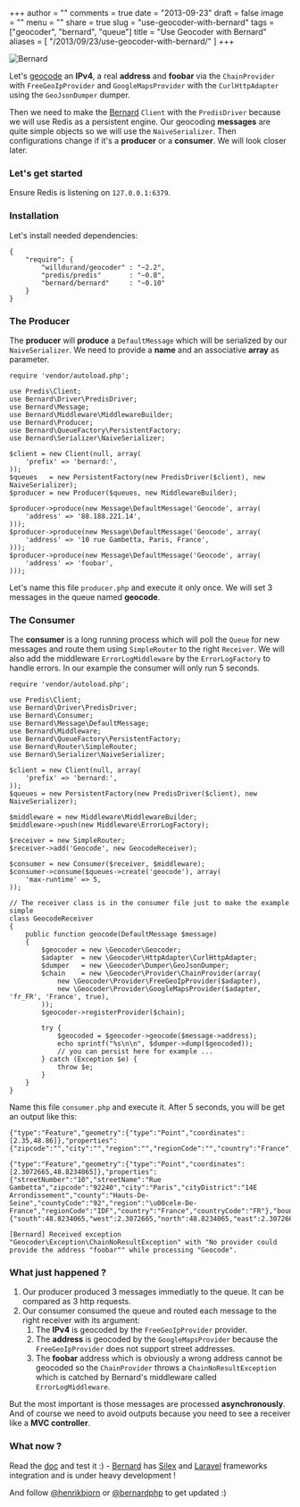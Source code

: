 +++
author = ""
comments = true
date = "2013-09-23"
draft = false
image = ""
menu = ""
share = true
slug = "use-geocoder-with-bernard"
tags = ["geocoder", "bernard", "queue"]
title = "Use Geocoder with Bernard"
aliases = [
    "/2013/09/23/use-geocoder-with-bernard/"
]
+++

![Bernard](http://i.imgur.com/QV6OWkU.png)

Let's [geocode](http://geocoder-php.org) an **IPv4**, a real **address** and **foobar** via the `ChainProvider` with
`FreeGeoIpProvider` and `GoogleMapsProvider` with the `CurlHttpAdapter` using the `GeoJsonDumper` dumper.

Then we need to make the [Bernard](http://bernardphp.com/) `Client` with the `PredisDriver` because we will use Redis
as a persistent engine. Our geocoding **messages** are quite simple objects so we will use the `NaiveSerializer`.
Then configurations change if it's a **producer** or a **consumer**. We will look closer later.

### Let's get started

Ensure Redis is listening on `127.0.0.1:6379`.

### Installation

Let's install needed dependencies:

<pre><code language="json">{
    "require": {
        "willdurand/geocoder" : "~2.2",
        "predis/predis"       : "~0.8",
        "bernard/bernard"     : "~0.10"
    }
}
</code></pre>

### The Producer

The **producer** will **produce** a `DefaultMessage` which will be serialized by our `NaiveSerializer`. We need to
provide a **name** and an associative **array** as parameter.

<pre><code class="language-php">require 'vendor/autoload.php';

use Predis\Client;
use Bernard\Driver\PredisDriver;
use Bernard\Message;
use Bernard\Middleware\MiddlewareBuilder;
use Bernard\Producer;
use Bernard\QueueFactory\PersistentFactory;
use Bernard\Serializer\NaiveSerializer;

$client = new Client(null, array(
    'prefix' => 'bernard:',
));
$queues   = new PersistentFactory(new PredisDriver($client), new NaiveSerializer);
$producer = new Producer($queues, new MiddlewareBuilder);

$producer->produce(new Message\DefaultMessage('Geocode', array(
    'address' => '88.188.221.14',
)));
$producer->produce(new Message\DefaultMessage('Geocode', array(
    'address' => '10 rue Gambetta, Paris, France',
)));
$producer->produce(new Message\DefaultMessage('Geocode', array(
    'address' => 'foobar',
)));
</code></pre>

Let's name this file `producer.php` and execute it only once. We will set 3 messages in the queue named **geocode**.

### The Consumer

The **consumer** is a long running process which will poll the `Queue` for new messages and route them using
`SimpleRouter` to the right `Receiver`. We will also add the middleware `ErrorLogMiddleware` by the `ErrorLogFactory`
to handle errors. In our example the consumer will only run 5 seconds.

<pre><code class="language-php">require 'vendor/autoload.php';

use Predis\Client;
use Bernard\Driver\PredisDriver;
use Bernard\Consumer;
use Bernard\Message\DefaultMessage;
use Bernard\Middleware;
use Bernard\QueueFactory\PersistentFactory;
use Bernard\Router\SimpleRouter;
use Bernard\Serializer\NaiveSerializer;

$client = new Client(null, array(
    'prefix' => 'bernard:',
));
$queues = new PersistentFactory(new PredisDriver($client), new NaiveSerializer);

$middleware = new Middleware\MiddlewareBuilder;
$middleware->push(new Middleware\ErrorLogFactory);

$receiver = new SimpleRouter;
$receiver->add('Geocode', new GeocodeReceiver);

$consumer = new Consumer($receiver, $middleware);
$consumer->consume($queues->create('geocode'), array(
    'max-runtime' => 5,
));

// The receiver class is in the consumer file just to make the example simple
class GeocodeReceiver
{
    public function geocode(DefaultMessage $message)
    {
        $geocoder = new \Geocoder\Geocoder;
        $adapter  = new \Geocoder\HttpAdapter\CurlHttpAdapter;
        $dumper   = new \Geocoder\Dumper\GeoJsonDumper;
        $chain    = new \Geocoder\Provider\ChainProvider(array(
            new \Geocoder\Provider\FreeGeoIpProvider($adapter),
            new \Geocoder\Provider\GoogleMapsProvider($adapter, 'fr_FR', 'France', true),
        ));
        $geocoder->registerProvider($chain);

        try {
            $geocoded = $geocoder->geocode($message->address);
            echo sprintf("%s\n\n", $dumper->dump($geocoded));
            // you can persist here for example ...
        } catch (Exception $e) {
            throw $e;
        }
    }
}
</code></pre>

Name this file `consumer.php` and execute it. After 5 seconds, you will be get an output like this:

<pre><code>{"type":"Feature","geometry":{"type":"Point","coordinates":[2.35,48.86]},"properties":{"zipcode":"","city":"","region":"","regionCode":"","country":"France","countryCode":"FR"}}

{"type":"Feature","geometry":{"type":"Point","coordinates":[2.3072665,48.8234065]},"properties":{"streetNumber":"10","streetName":"Rue Gambetta","zipcode":"92240","city":"Paris","cityDistrict":"14E Arrondissement","county":"Hauts-De-Seine","countyCode":"92","region":"\u00cele-De-France","regionCode":"IDF","country":"France","countryCode":"FR"},"bounds":{"south":48.8234065,"west":2.3072665,"north":48.8234065,"east":2.3072665}}

[Bernard] Received exception "Geocoder\Exception\ChainNoResultException" with "No provider could provide the address "foobar"" while processing "Geocode".
</code></pre>

### What just happened ?

1. Our producer produced 3 messages immediatly to the queue. It can be compared as 3 http requests.
2. Our consumer consumed the queue and routed each message to the right receiver with its argument:
    1. The **IPv4** is geocoded by the `FreeGeoIpProvider` provider.
    2. The **address** is geocoded by the `GoogleMapsProvider` because the `FreeGeoIpProvider` does not support street
    addresses.
    3. The **foobar** address which is obviously a wrong address cannot be geocoded so the `ChainProvider` throws a
    `ChainNoResultException` which is catched by Bernard's middleware called `ErrorLogMiddleware`.

But the most important is those messages are processed **asynchronously**. And of course we need to avoid outputs
because you need to see a receiver like a **MVC controller**.

### What now ?

Read the [doc](http://bernardphp.com/en/latest/docs/index.html) and test it :) -
[Bernard](https://github.com/bernardphp) has [Silex](https://github.com/bernardphp/silex)
and [Laravel](https://github.com/bernardphp/laravel) frameworks integration and is under heavy development !

And follow [@henrikbjorn](https://twitter.com/henrikbjorn) or [@bernardphp](https://twitter.com/bernardphp) to get
updated :)
